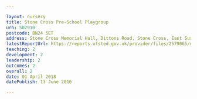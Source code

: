 ```yaml
---

layout: nursery
title: Stone Cross Pre-School Playgroup
urn: 507910
postcode: BN24 5ET
address: Stone Cross Memorial Hall, Dittons Road, Stone Cross, East Sussex, BN24 5ET
latestReportUrl: https://reports.ofsted.gov.uk/provider/files/2579065/urn/507910.pdf
teaching: 2
development: 2
leadership: 2
outcomes: 2
overall: 2
date: 01 April 2018 
datePublish: 13 June 2016

---
```

